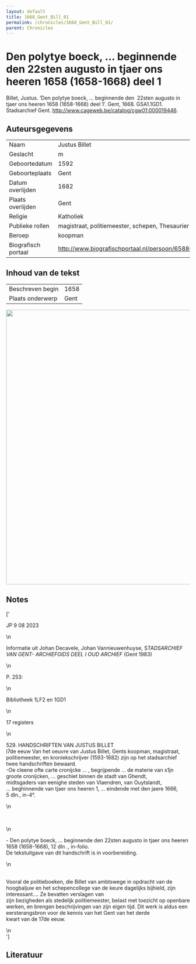 ```yaml
---
layout: default
title: 1668_Gent_Bill_01
permalink: /chronicles/1668_Gent_Bill_01/
parent: Chronicles
--- 
```



# Den polytye boeck, ... beginnende den  22sten augusto in tjaer ons heeren 1658 (1658-1668) deel 1 

Billet, Justus. ‘Den polytye boeck, ... beginnende den  22sten augusto in tjaer ons heeren 1658 (1658-1668) deel 1’. Gent, 1668. GSA1.1GD1. Stadsarchief Gent. http://www.cageweb.be/catalog/cgw01:000019446. 

## Auteursgegevens 

| | | 
| --------------- | --------------- | 
| Naam | Justus Billet | 
| Geslacht | m | 
 | Geboortedatum | 1592 | 
| Geboorteplaats | Gent | 
| Datum overlijden | 1682 | 
| Plaats overlijden | Gent | 
| Religie | Katholiek | 
| Publieke rollen | magistraat, politiemeester, schepen, Thesaurier | 
| Beroep | koopman | 
| Biografisch portaal | http://www.biografischportaal.nl/persoon/65880947 | 

## Inhoud van de tekst 

| | | 
| --------------- | --------------- | 
| Beschreven begin | 1658 | 
| Plaats onderwerp | Gent | 

[<img src="..\..\barplots_chronicles\1668_Gent_Bill_01.jpg" width="750"/>](..\..\barplots_chronicles\1668_Gent_Bill_01.jpg) 

## Notes 

['<div data-schema-version="8"><p>JP 9 08 2023</p>\n<p>Informatie uit Johan Decavele, Johan Vannieuwenhuyse, S<em>TADSARCHIEF VAN GENT- ARCHIEFGIDS DEEL I OUD ARCHIEF</em> (Gent 1983)</p>\n<p>P. 253:</p>\n<p>Bibliotheek 1LF2 en 1GD1</p>\n<p>17 registers</p>\n<p>529. HANDSCHRIFTEN VAN JUSTUS BILLET<br>l7de eeuw Van het oeuvre van Justus Billet, Gents koopman, magistraat,<br>politiemeester, en kroniekschrijver (1593-1682) zijn op het stadsarchief twee handschriften bewaard.<br>-Oe cleene ofte carte cronijcke ... , begrijpende ... de materie van s1jn<br>groote cronijcken, ... geschiet binnen de stadt van Ghendt,<br>midtsgaders van eenighe steden van Vlaendren, van Ouytslandt,<br>... beghinnende van tjaer ons heeren 1, ... eindende met den jaere 1666,<br>5 dln., in-4°.</p>\n<p>&nbsp;</p>\n<p>- Den polytye boeck, ... beginnende den 22sten augusto in tjaer ons heeren 1658 (1658-1668), 12 dln ., in-folio.<br>De tekstuitgave van dit handschrift is in voorbereiding.</p>\n<p><br>Vooral de politieboeken, die Billet van ambtswege in opdracht van de hoogbaljuw en het schepencollege van de keure dagelijks bijhield, zijn interessant…. Ze bevatten verslagen van<br>zijn bezigheden als stedelijk politiemeester, belast met toezicht op openbare werken, en brengen beschrijvingen van zijn eigen tijd. Dit werk is aldus een eersterangsbron voor de kennis van het Gent van het derde<br>kwart van de 17de eeuw.</p>\n</div>'] 

## Literatuur 

